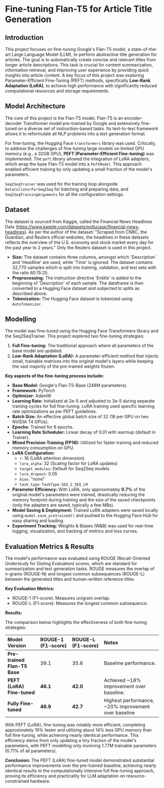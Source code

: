 # Fine-tuning Flan-T5 for Article Title Generation

## Introduction

This project focuses on fine-tuning Google's Flan-T5 model, a state-of-the-art Large Language Model (LLM), to perform abstractive title generation for articles. The goal is to automatically create concise and relevant titles from longer article descriptions. This task is crucial for content summarization, information retrieval, and improving user experience by providing quick insights into article content. A key focus of this project was exploring Parameter-Efficient Fine-Tuning (PEFT) methods, specifically **Low-Rank Adaptation (LoRA)**, to achieve high performance with significantly reduced computational resources and storage requirements.

## Model Architecture

The core of this project is the Flan-T5 model. Flan-T5 is an encoder-decoder Transformer model pre-trained by Google and extensively fine-tuned on a diverse set of instruction-based tasks. Its text-to-text framework allows it to reformulate all NLP problems into a text generation format.

For fine-tuning, the Hugging Face `transformers` library was used. Critically, to address the challenges of fine-tuning large models on limited GPU memory (e.g., a 32GB GPU), **PEFT (Parameter-Efficient Fine-tuning)** was implemented. The `peft` library allowed the integration of LoRA adapters, which wrap the base Flan-T5 model into a `PeftModel`. This approach enabled efficient training by only updating a small fraction of the model's parameters.

`Seq2SeqTrainer` was used for the training loop alongside `DataCollatorForSeq2Seq` for batching and preparing data, and `Seq2SeqTrainingArguments` for all the configuration settings.

## Dataset

The dataset is sourced from Kaggle, called the Financial News Headlines Data (https://www.kaggle.com/datasets/notlucasp/financial-news-headlines). As per the author of the dataset: "Scraped from CNBC, the Guardian, and Reuters official websites, the headlines in these datasets reflects the overview of the U.S. economy and stock market every day for the past year to 2 years."
Only the Reuters dataset is used in this project.

* **Size:** The dataset contains three columns, amongst which 'Description' and 'Headline' are used, while 'Time' is ignored. The dataset contains 32,770 samples which is split into training, validation, and test sets with the ratio 60:15:25.
* **Preprocessing:** The instruction directive 'Entitle' is added to the beginning of 'Description' of each sample. The dataframe is then converted to a Hugging Face dataset and subjected to splits as described above.
* **Tokenization:** The Hugging Face dataset is tokenized using `AutoTokenizer`.

## Modelling

The model was fine-tuned using the Hugging Face Transformers library and the Seq2SeqTrainer. This project explored two fine-tuning strategies:
1.  **Full Fine-tuning:** The traditional approach where all parameters of the base model are updated.
2.  **Low-Rank Adaptation (LoRA):** A parameter-efficient method that injects small, trainable matrices into the original model's layers while keeping the vast majority of the pre-trained weights frozen.

**Key aspects of the fine-tuning process include:**

* **Base Model:** Google's Flan-T5-Base (248M parameters).
* **Framework:** PyTorch
* **Optimizer:** AdamW
* **Learning Rate:** Initialized at 2e-5 and adjusted to 3e-5 during separate training cycles for full fine-tuning. LoRA training used specific learning rate optimizations as per PEFT guidelines.
* **Batch Size:** An effective global batch size of 32 (16 per GPU on two NVIDIA T4 GPUs).
* **Epochs:** Trained for 6 epochs.
* **Learning Rate Scheduler:** Linear decay of 0.01 with warmup (default in Trainer).
* **Mixed Precision Training (FP16):** Utilized for faster training and reduced memory consumption on GPU.
* **LoRA Configuration:**
    * `r`: 16 (LoRA attention dimension)
    * `lora_alpha`: 32 (Scaling factor for LoRA updates)
    * `target_modules`: Default for Seq2Seq models
    * `lora_dropout`: 0.05
    * `bias`: "none"
    * `task_type`: `TaskType.SEQ_2_SEQ_LM`
* **Parameter Efficiency:** With LoRA, only approximately **0.7%** of the original model's parameters were trained, drastically reducing the memory footprint during training and the size of the saved checkpoints (only the adapters are saved, typically a few MBs).
* **Model Saving & Deployment:** Trained LoRA adapters were saved locally using `model.save_pretrained()` and pushed to the Hugging Face Hub for easy sharing and loading.
* **Experiment Tracking:** Weights & Biases (W&B) was used for real-time logging, visualization, and tracking of metrics and loss curves.

## Evaluation Metrics & Results

The model's performance was evaluated using ROUGE (Recall-Oriented Understudy for Gisting Evaluation) scores, which are standard for summarization and text generation tasks. ROUGE measures the overlap of n-grams (ROUGE-N) and longest common subsequences (ROUGE-L) between the generated titles and human-written reference titles.

**Key Evaluation Metrics:**
* ROUGE-1 (F1-score): Measures unigram overlap.
* ROUGE-L (F1-score): Measures the longest common subsequence.

**Results:**

The comparison below highlights the effectiveness of both fine-tuning strategies:

| Model Version             | ROUGE-1 (F1-score) | ROUGE-L (F1-score) | Notes                                                                                                                              |
| :------------------------ | :----------------- | :----------------- | :--------------------------------------------------------------------------------------------------------------------------------- |
| **Pre-trained Flan-T5 Base** | 39.1               | 35.6               | Baseline performance.                                                                                                              |
| **PEFT (LoRA) Fine-tuned** | **46.1** | **42.0** | Achieved ~18% improvement over baseline.          |
| **Fully Fine-tuned** | **46.9** | **42.7** | Highest performance, ~20% improvement over baseline

With PEFT (LoRA), fine-tuning was notably more efficient, completing approximately 19% faster and utilizing about 14% less GPU memory than full fine-tuning, while achieving nearly identical performance. This efficiency stems from only updating a tiny fraction of the model's parameters, with PEFT modelling only involving 1.77M trainable parameters (0.71% of all parameters).

**Conclusion:** The PEFT (LoRA) fine-tuned model demonstrated substantial performance improvements over the pre-trained baseline, achieving nearly identical results to the computationally intensive full fine-tuning approach, proving its efficiency and practicality for LLM adaptation on resource-constrained hardware.
